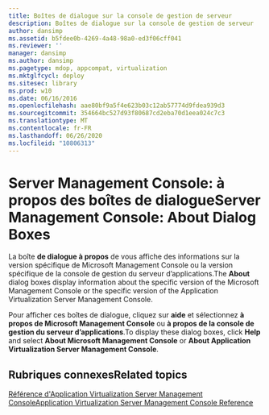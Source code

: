 ```yaml
---
title: Boîtes de dialogue sur la console de gestion de serveur
description: Boîtes de dialogue sur la console de gestion de serveur
author: dansimp
ms.assetid: b5fdee0b-4269-4a48-98a0-ed3f06cff041
ms.reviewer: ''
manager: dansimp
ms.author: dansimp
ms.pagetype: mdop, appcompat, virtualization
ms.mktglfcycl: deploy
ms.sitesec: library
ms.prod: w10
ms.date: 06/16/2016
ms.openlocfilehash: aae80bf9a5f4e623b03c12ab57774d9fdea939d3
ms.sourcegitcommit: 354664bc527d93f80687cd2eba70d1eea024c7c3
ms.translationtype: MT
ms.contentlocale: fr-FR
ms.lasthandoff: 06/26/2020
ms.locfileid: "10806313"
---
```

# <span data-ttu-id="d339c-103">Server Management Console: à propos des boîtes de dialogue</span><span class="sxs-lookup"><span data-stu-id="d339c-103">Server Management Console: About Dialog Boxes</span></span>


<span data-ttu-id="d339c-104">La boîte **de dialogue à propos** de vous affiche des informations sur la version spécifique de Microsoft Management Console ou la version spécifique de la console de gestion du serveur d’applications.</span><span class="sxs-lookup"><span data-stu-id="d339c-104">The **About** dialog boxes display information about the specific version of the Microsoft Management Console or the specific version of the Application Virtualization Server Management Console.</span></span>

<span data-ttu-id="d339c-105">Pour afficher ces boîtes de dialogue, cliquez sur **aide** et sélectionnez **à propos de Microsoft Management Console** ou **à propos de la console de gestion du serveur d’applications**.</span><span class="sxs-lookup"><span data-stu-id="d339c-105">To display these dialog boxes, click **Help** and select **About Microsoft Management Console** or **About Application Virtualization Server Management Console**.</span></span>

## <span data-ttu-id="d339c-106">Rubriques connexes</span><span class="sxs-lookup"><span data-stu-id="d339c-106">Related topics</span></span>


[<span data-ttu-id="d339c-107">Référence d'Application Virtualization Server Management Console</span><span class="sxs-lookup"><span data-stu-id="d339c-107">Application Virtualization Server Management Console Reference</span></span>](application-virtualization-server-management-console-reference.md)

 

 





